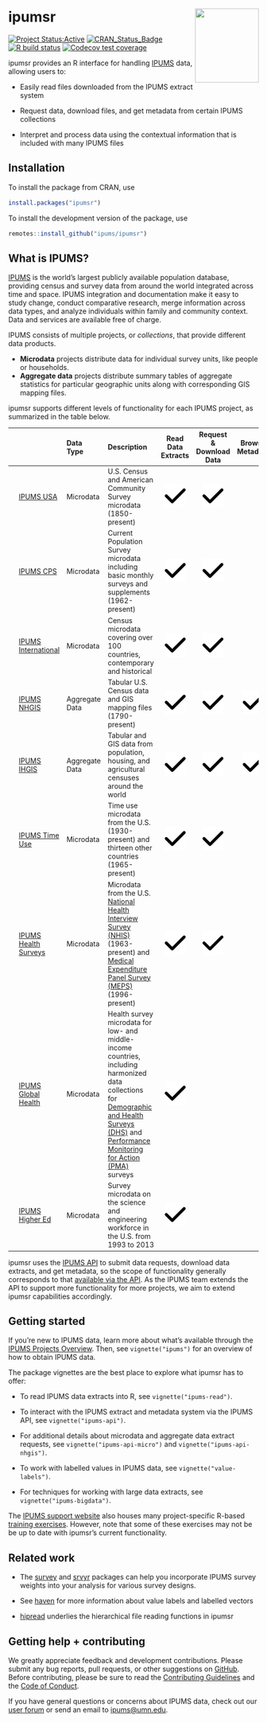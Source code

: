 
<!-- README.md is generated from README.Rmd. Please edit that file -->

# ipumsr <img src="man/figures/logo.png" align="right" height="149" width="128.5"/>

<!-- badges: start -->

[![Project
Status:Active](https://www.repostatus.org/badges/latest/active.svg)](https://www.repostatus.org/#active)
[![CRAN_Status_Badge](https://www.r-pkg.org/badges/version/ipumsr)](https://CRAN.R-project.org/package=ipumsr)
[![R build
status](https://github.com/ipums/ipumsr/workflows/R-CMD-check/badge.svg)](https://github.com/ipums/ipumsr/actions)
[![Codecov test
coverage](https://codecov.io/gh/ipums/ipumsr/branch/main/graph/badge.svg)](https://app.codecov.io/gh/ipums/ipumsr?branch=main)

<!-- badges: end -->

ipumsr provides an R interface for handling
[IPUMS](https://www.ipums.org) data, allowing users to:

- Easily read files downloaded from the IPUMS extract system

- Request data, download files, and get metadata from certain IPUMS
  collections

- Interpret and process data using the contextual information that is
  included with many IPUMS files

## Installation

To install the package from CRAN, use

``` r
install.packages("ipumsr")
```

To install the development version of the package, use

``` r
remotes::install_github("ipums/ipumsr")
```

## What is IPUMS?

[IPUMS](https://www.ipums.org) is the world’s largest publicly available
population database, providing census and survey data from around the
world integrated across time and space. IPUMS integration and
documentation make it easy to study change, conduct comparative
research, merge information across data types, and analyze individuals
within family and community context. Data and services are available
free of charge.

IPUMS consists of multiple projects, or *collections*, that provide
different data products.

- **Microdata** projects distribute data for individual survey units,
  like people or households.
- **Aggregate data** projects distribute summary tables of aggregate
  statistics for particular geographic units along with corresponding
  GIS mapping files.

ipumsr supports different levels of functionality for each IPUMS
project, as summarized in the table below.

<table class="table-hover table-proj-summary">
<thead>
<tr>
<th style="text-align:center;">
</th>
<th style="text-align:left;">
</th>
<th style="text-align:left;">
Data Type
</th>
<th style="text-align:left;">
Description
</th>
<th style="text-align:center;">
Read Data Extracts
</th>
<th style="text-align:center;">
Request & Download Data
</th>
<th style="text-align:center;">
Browse Metadata
</th>
</tr>
</thead>
<tbody>
<tr>
<td style="text-align:center;">
<a href='https://usa.ipums.org/usa/'><img src='man/figures/logo-square_usa_50x50.png' alt='IPUMS USA logo'></a>
</td>
<td style="text-align:left;">
<a href='https://usa.ipums.org/usa/'>IPUMS USA</a>
</td>
<td style="text-align:left;">
Microdata
</td>
<td style="text-align:left;">
U.S. Census and American Community Survey microdata (1850-present)
</td>
<td style="text-align:center;">
<img src='man/figures/check-solid.svg' class='icon-check' alt='Check mark'>
</td>
<td style="text-align:center;">
<img src='man/figures/check-solid.svg' class='icon-check' alt='Check mark'>
</td>
<td style="text-align:center;">
</td>
</tr>
<tr>
<td style="text-align:center;">
<a href='https://cps.ipums.org/cps/'><img src='man/figures/logo-square_cps_50x50.png' alt='IPUMS CPS logo'></a>
</td>
<td style="text-align:left;">
<a href='https://cps.ipums.org/cps/'>IPUMS CPS</a>
</td>
<td style="text-align:left;">
Microdata
</td>
<td style="text-align:left;">
Current Population Survey microdata including basic monthly surveys and
supplements (1962-present)
</td>
<td style="text-align:center;">
<img src='man/figures/check-solid.svg' class='icon-check' alt='Check mark'>
</td>
<td style="text-align:center;">
<img src='man/figures/check-solid.svg' class='icon-check' alt='Check mark'>
</td>
<td style="text-align:center;">
</td>
</tr>
<tr>
<td style="text-align:center;">
<a href='https://international.ipums.org/international/'><img src='man/figures/logo-square_international_50x50.png' alt='IPUMS International logo'></a>
</td>
<td style="text-align:left;">
<a href='https://international.ipums.org/international/'>IPUMS
International</a>
</td>
<td style="text-align:left;">
Microdata
</td>
<td style="text-align:left;">
Census microdata covering over 100 countries, contemporary and
historical
</td>
<td style="text-align:center;">
<img src='man/figures/check-solid.svg' class='icon-check' alt='Check mark'>
</td>
<td style="text-align:center;">
<img src='man/figures/check-solid.svg' class='icon-check' alt='Check mark'>
</td>
<td style="text-align:center;">
</td>
</tr>
<tr>
<td style="text-align:center;">
<a href='https://www.nhgis.org/'><img src='man/figures/logo-square_nhgis50x50.png' alt='IPUMS NHGIS logo'></a>
</td>
<td style="text-align:left;">
<a href='https://www.nhgis.org/'>IPUMS NHGIS</a>
</td>
<td style="text-align:left;">
Aggregate Data
</td>
<td style="text-align:left;">
Tabular U.S. Census data and GIS mapping files (1790-present)
</td>
<td style="text-align:center;">
<img src='man/figures/check-solid.svg' class='icon-check' alt='Check mark'>
</td>
<td style="text-align:center;">
<img src='man/figures/check-solid.svg' class='icon-check' alt='Check mark'>
</td>
<td style="text-align:center;">
<img src='man/figures/check-solid.svg' class='icon-check' alt='Check mark'>
</td>
</tr>
<tr>
<td style="text-align:center;">
<a href='https://ihgis.ipums.org/'><img src='man/figures/logo-square_ihgis_50x50.png' alt='IPUMS IHGIS logo'></a>
</td>
<td style="text-align:left;">
<a href='https://ihgis.ipums.org/'>IPUMS IHGIS</a>
</td>
<td style="text-align:left;">
Aggregate Data
</td>
<td style="text-align:left;">
Tabular and GIS data from population, housing, and agricultural censuses
around the world
</td>
<td style="text-align:center;">
<img src='man/figures/check-solid.svg' class='icon-check' alt='Check mark'>
</td>
<td style="text-align:center;">
<img src='man/figures/check-solid.svg' class='icon-check' alt='Check mark'>
</td>
<td style="text-align:center;">
<img src='man/figures/check-solid.svg' class='icon-check' alt='Check mark'>
</td>
</tr>
<tr>
<td style="text-align:center;">
<a href='https://timeuse.ipums.org/'><img src='man/figures/logo-square_time-use_50x50.png' alt='IPUMS Time Use logo'></a>
</td>
<td style="text-align:left;">
<a href='https://timeuse.ipums.org/'>IPUMS Time Use</a>
</td>
<td style="text-align:left;">
Microdata
</td>
<td style="text-align:left;">
Time use microdata from the U.S. (1930-present) and thirteen other
countries (1965-present)
</td>
<td style="text-align:center;">
<img src='man/figures/check-solid.svg' class='icon-check' alt='Check mark'>
</td>
<td style="text-align:center;">
<img src='man/figures/check-solid.svg' class='icon-check' alt='Check mark'>
</td>
<td style="text-align:center;">
</td>
</tr>
<tr>
<td style="text-align:center;">
<a href='https://healthsurveys.ipums.org/'><img src='man/figures/logo-square_health-surveys_50x50.png' alt='IPUMS Health Surveys logo'></a>
</td>
<td style="text-align:left;">
<a href='https://healthsurveys.ipums.org/'>IPUMS Health Surveys</a>
</td>
<td style="text-align:left;">
Microdata
</td>
<td style="text-align:left;">
Microdata from the U.S. <a href='https://nhis.ipums.org/nhis/'>National
Health Interview Survey (NHIS)</a> (1963-present) and
<a href='https://meps.ipums.org/meps/'>Medical Expenditure Panel Survey
(MEPS)</a> (1996-present)
</td>
<td style="text-align:center;">
<img src='man/figures/check-solid.svg' class='icon-check' alt='Check mark'>
</td>
<td style="text-align:center;">
<img src='man/figures/check-solid.svg' class='icon-check' alt='Check mark'>
</td>
<td style="text-align:center;">
</td>
</tr>
<tr>
<td style="text-align:center;">
<a href='https://globalhealth.ipums.org/'><img src='man/figures/logo-square_global-health_50x50.png' alt='IPUMS Global Health logo'></a>
</td>
<td style="text-align:left;">
<a href='https://globalhealth.ipums.org/'>IPUMS Global Health</a>
</td>
<td style="text-align:left;">
Microdata
</td>
<td style="text-align:left;">
Health survey microdata for low- and middle-income countries, including
harmonized data collections for
<a href='https://www.idhsdata.org/'>Demographic and Health Surveys
(DHS)</a> and <a href='https://pma.ipums.org/'>Performance Monitoring
for Action (PMA)</a> surveys
</td>
<td style="text-align:center;">
<img src='man/figures/check-solid.svg' class='icon-check' alt='Check mark'>
</td>
<td style="text-align:center;">
</td>
<td style="text-align:center;">
</td>
</tr>
<tr>
<td style="text-align:center;">
<a href='https://highered.ipums.org/highered/'><img src='man/figures/logo-square_higher-ed_50x50.png' alt='IPUMS Higher Ed logo'></a>
</td>
<td style="text-align:left;">
<a href='https://highered.ipums.org/highered/'>IPUMS Higher Ed</a>
</td>
<td style="text-align:left;">
Microdata
</td>
<td style="text-align:left;">
Survey microdata on the science and engineering workforce in the U.S.
from 1993 to 2013
</td>
<td style="text-align:center;">
<img src='man/figures/check-solid.svg' class='icon-check' alt='Check mark'>
</td>
<td style="text-align:center;">
</td>
<td style="text-align:center;">
</td>
</tr>
</tbody>
</table>

ipumsr uses the [IPUMS API](https://developer.ipums.org/) to submit data
requests, download data extracts, and get metadata, so the scope of
functionality generally corresponds to that [available via the
API](https://developer.ipums.org/docs/v2/apiprogram/apis/). As the IPUMS
team extends the API to support more functionality for more projects, we
aim to extend ipumsr capabilities accordingly.

## Getting started

If you’re new to IPUMS data, learn more about what’s available through
the [IPUMS Projects Overview](https://www.ipums.org/overview). Then, see
`vignette("ipums")` for an overview of how to obtain IPUMS data.

The package vignettes are the best place to explore what ipumsr has to
offer:

- To read IPUMS data extracts into R, see `vignette("ipums-read")`.

- To interact with the IPUMS extract and metadata system via the IPUMS
  API, see `vignette("ipums-api")`.

- For additional details about microdata and aggregate data extract
  requests, see `vignette("ipums-api-micro")` and
  `vignette("ipums-api-nhgis")`.

- To work with labelled values in IPUMS data, see
  `vignette("value-labels")`.

- For techniques for working with large data extracts, see
  `vignette("ipums-bigdata")`.

The [IPUMS support website](https://www.ipums.org/support) also houses
many project-specific R-based [training
exercises](https://www.ipums.org/support/exercises). However, note that
some of these exercises may not be be up to date with ipumsr’s current
functionality.

## Related work

- The [survey](http://r-survey.r-forge.r-project.org/survey/) and
  [srvyr](https://github.com/gergness/srvyr/) packages can help you
  incorporate IPUMS survey weights into your analysis for various survey
  designs.

- See [haven](https://haven.tidyverse.org/index.html) for more
  information about value labels and labelled vectors

- [hipread](https://github.com/ipums/hipread) underlies the hierarchical
  file reading functions in ipumsr

## Getting help + contributing

We greatly appreciate feedback and development contributions. Please
submit any bug reports, pull requests, or other suggestions on
[GitHub](https://github.com/ipums/ipumsr/issues). Before contributing,
please be sure to read the [Contributing
Guidelines](https://tech.popdata.org/ipumsr/CONTRIBUTING.html) and the
[Code of Conduct](https://tech.popdata.org/ipumsr/CODE_OF_CONDUCT.html).

If you have general questions or concerns about IPUMS data, check out
our [user forum](https://forum.ipums.org) or send an email to
<ipums@umn.edu>.
